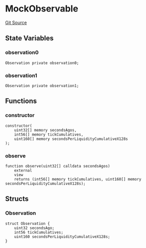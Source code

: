 # MockObservable
[Git Source](https://github.com/KYRDTeam/ilo-contracts/blob/1de4d92cce6f0722e8736db455733703c706f30f/src/test/MockObservable.sol)


## State Variables
### observation0

```solidity
Observation private observation0;
```


### observation1

```solidity
Observation private observation1;
```


## Functions
### constructor


```solidity
constructor(
    uint32[] memory secondsAgos,
    int56[] memory tickCumulatives,
    uint160[] memory secondsPerLiquidityCumulativeX128s
);
```

### observe


```solidity
function observe(uint32[] calldata secondsAgos)
    external
    view
    returns (int56[] memory tickCumulatives, uint160[] memory secondsPerLiquidityCumulativeX128s);
```

## Structs
### Observation

```solidity
struct Observation {
    uint32 secondsAgo;
    int56 tickCumulatives;
    uint160 secondsPerLiquidityCumulativeX128s;
}
```

